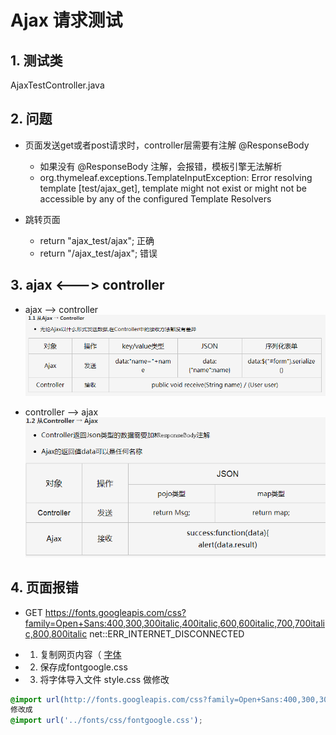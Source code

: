 # Ajax 请求测试
## 1. 测试类
AjaxTestController.java

## 2. 问题
- 页面发送get或者post请求时，controller层需要有注解 @ResponseBody
    - 如果没有 @ResponseBody 注解，会报错，模板引擎无法解析
    - org.thymeleaf.exceptions.TemplateInputException: Error resolving template [test/ajax_get], template might not exist or might not be accessible by any of the configured Template Resolvers

- 跳转页面
    - return "ajax_test/ajax";      正确
    - return "/ajax_test/ajax";     错误
  
## 3. ajax <---> controller
- ajax --> controller
  ![image-ajax->controller](../image/ajax_to_controller.png)

- controller --> ajax
![image-controller->ajax](../image/controller_to_ajax.png)

## 4. 页面报错

- GET https://fonts.googleapis.com/css?family=Open+Sans:400,300,300italic,400italic,600,600italic,700,700italic,800,800italic net::ERR_INTERNET_DISCONNECTED

- 1. 复制网页内容（
     [字体](https://fonts.googleapis.com/css?family=Open+Sans:400,300,300italic,400italic,600,600italic,700,700italic,800,800italic)
- 2. 保存成fontgoogle.css
  
- 3. 将字体导入文件 style.css 做修改
```css
@import url(http://fonts.googleapis.com/css?family=Open+Sans:400,300,300italic,400italic,600,600italic,700,700italic,800,800italic);
修改成
@import url('../fonts/css/fontgoogle.css');
```